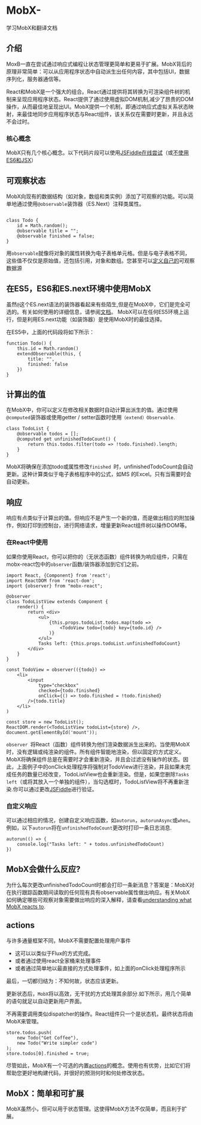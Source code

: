 # MobX-
学习MobX和翻译文档

## 介绍
MoxB一直在尝试通过响应式编程让状态管理更简单和更易于扩展。MobX背后的原理非常简单：可以从应用程序状态中自动派生出任何内容，其中包括UI，数据序列化，服务器通信等。

React和MobX是一个强大的组合。React通过提供将其转换为可渲染组件树的机制来呈现应用程序状态。React提供了通过使用虚拟DOM机制,减少了昂贵的DOM操作，从而最佳地呈现出UI。MobX提供一个机制，即通过响应式虚拟关系状态映射，来最佳地同步应用程序状态与React组件，该关系仅在需要时更新，并且永远不会过时。

### 核心概念
MobX只有几个核心概念。以下代码片段可以使用[JSFiddle在线尝试](https://jsfiddle.net/mweststrate/wv3yopo0/)（或[不使用ES6和JSX](https://jsfiddle.net/rubyred/55oc981v/)）

## 可观察状态
MobX向现有的数据结构（如对象，数组和类实例）添加了可观察的功能。可以简单地通过使用`@observable`装饰器（ES.Next）注释类属性。
```

class Todo {
    id = Math.random();
    @observable title = "";
    @observable finished = false;
}

```

用`observable`就像将对象的属性转换为电子表格单元格。但是与电子表格不同，这些值不仅仅是原始值，还包括引用，对象和数组。您甚至可以[定义自己的](http://mobxjs.github.io/mobx/refguide/extending.html)可观察数据源

## 在ES5，ES6和ES.next环境中使用MobX
虽然`@`这个ES.next语法的装饰器看起来有些陌生,但是在MobX中，它们是完全可选的。有关如何使用的详细信息，请参阅[文档](http://mobxjs.github.io/mobx/best/decorators.html)。 MobX可以在任何ES5环境上运行，但是利用ES.next功能（如装饰器）是使用MobX时的最佳选择。

在ES5中，上面的代码段将如下所示：

```
function Todo() {
    this.id = Math.random()
    extendObservable(this, {
        title: "",
        finished: false
    })
}
```

## 计算出的值
在MobX中，你可以定义在修改相关数据时自动计算出派生的值。通过使用`@computed`装饰器或使用getter / setter函数时使用`（extend）Observable`.
```
class TodoList {
    @observable todos = [];
    @computed get unfinishedTodoCount() {
        return this.todos.filter(todo => !todo.finished).length;
    }
}
```

MobX将确保在添加todo或属性修改`finished `时，unfinishedTodoCount会自动更新。这种计算类似于电子表格程序中的公式，如MS 的Excel。只有当需要时会自动更新。

## 响应
响应有点类似于计算出的值。但响应不是产生一个新的值，而是做出相应的附加操作，例如打印到控制台，进行网络请求，增量更新React组件树以操作DOM等。

### 在React中使用
如果你使用React，你可以把你的（无状态函数）组件转换为响应组件，只需在mobx-react包中的`observer`函数/装饰器添加到它们之前。
```
import React, {Component} from 'react';
import ReactDOM from 'react-dom';
import {observer} from "mobx-react";

@observer
class TodoListView extends Component {
    render() {
        return <div>
            <ul>
                {this.props.todoList.todos.map(todo =>
                    <TodoView todo={todo} key={todo.id} />
                )}
            </ul>
            Tasks left: {this.props.todoList.unfinishedTodoCount}
        </div>
    }
}

const TodoView = observer(({todo}) =>
    <li>
        <input
            type="checkbox"
            checked={todo.finished}
            onClick={() => todo.finished = !todo.finished}
        />{todo.title}
    </li>
)

const store = new TodoList();
ReactDOM.render(<TodoListView todoList={store} />, document.getElementById('mount'));
```

`observer `将React（函数）组件转换为他们渲染数据派生出来的。当使用MobX时，没有逻辑或纯渲染的组件。所有组件智能地渲染，但以固定的方式定义。MobX将确保组件总是在需要时才会重新渲染，并且会过滤没有操作的状态。因此，上面例子中的onClick处理程序将强制对TodoView进行渲染，并且如果未完成任务的数量已经改变，TodoListView也会重新渲染。但是，如果您删除`Tasks left`（或将其放入一个单独的组件），当勾选框时，TodoListView将不再重新渲染.你可以通过更改[JSFiddle](https://jsfiddle.net/mweststrate/wv3yopo0/)进行验证。

### 自定义响应
可以通过相应的情况，创建自定义响应函数，如`autorun`，`autorunAsync`或`when`。
例如，以下`autorun`将在`unfinishedTodoCount`更改时打印一条日志消息.
```
autorun(() => {
    console.log("Tasks left: " + todos.unfinishedTodoCount)
})
```

## MobX会做什么反应?
为什么每次更改unfinishedTodoCount时都会打印一条新消息？答案是：MobX对在执行跟踪函数期间读取的任何现有具有observable属性做出响应。有关MobX如何确定哪些可观察对象需要做出响应的深入解释，请查看[understanding what MobX reacts to](https://github.com/mobxjs/mobx/blob/gh-pages/docs/best/react.md).

## actions
与许多通量框架不同，MobX不需要配置处理用户事件
* 这可以以类似于Flux的方式完成。
* 或者通过使用react全家桶来处理事件
* 或者通过简单地以最直接的方式处理事件，如上面的onClick处理程序所示

最后，一切都归结为：不知何故，状态应该更新。

更新状态后，`MobX`将以高效，无干扰的方式处理其余部分.如下所示，用几个简单的语句就足以自动更新用户界面。

不再需要调用类似dispatcher的操作。React组件只一个是状态机，最终状态将由MobX来管理。

```
store.todos.push(
    new Todo("Get Coffee"),
    new Todo("Write simpler code")
);
store.todos[0].finished = true;
```

尽管如此，MobX有一个可选的内置[actions](https://mobxjs.github.io/mobx/refguide/action.html)的概念。使用也有优势，比如它们将帮助您更好地构建代码，并很好的预测何时和何处修改状态。

## MobX：简单和可扩展
MobX虽然小，但可以用于状态管理。这使得MobX方法不仅简单，而且利于扩展。
